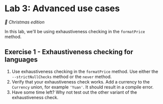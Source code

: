 # Lab 3: Advanced use cases

_🎄 Christmas edition_

In this lab, we'll be using exhaustiveness checking in the `formatPrice` method.

## Exercise 1 - Exhaustiveness checking for languages

1. Use exhaustiveness checking in the `formatPrice` method. Use either the `--strictNullChecks` method or the `never` method.
1. Verify that your exhaustiveness check works. Add a currency to the `Currency` union, for example `'Yuan'`. It should result in a compile error.
1. Have some time left? Why not test out the other variant of the exhaustiveness check.